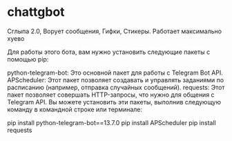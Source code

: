 # chattgbot
Сглыпа 2.0, Ворует сообщения, Гифки, Стикеры. Работает максимально хуево 

Для работы этого бота, вам нужно установить следующие пакеты с помощью pip:

 
 
   python-telegram-bot: Это основной пакет для работы с Telegram Bot API.
   APScheduler: Этот пакет позволяет создавать и управлять заданиями по расписанию (например, отправка случайных сообщений).
   requests: Этот пакет позволяет совершать HTTP-запросы, что нужно для общения с Telegram API.
   Вы можете установить эти пакеты, выполнив следующую команду в командной строке или терминале:
   
   pip install python-telegram-bot==13.7.0
   pip install APScheduler
   pip install requests
